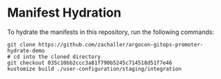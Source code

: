 # Manifest Hydration

To hydrate the manifests in this repository, run the following commands:

```shell
git clone https://github.com/zachaller/argocon-gitops-promoter-hydrate-demo
# cd into the cloned directory
git checkout 035c10bb2ccc3a81f790b5245c714518d51f7e46
kustomize build ./user-configuration/staging/integration
```
